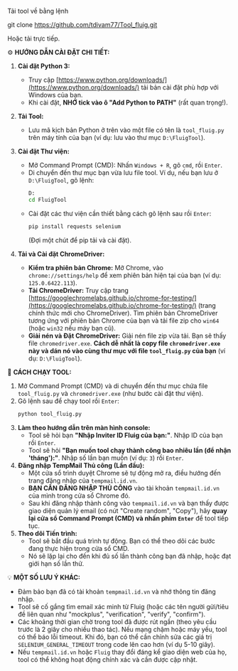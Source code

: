 Tải tool về bằng lệnh

git clone https://github.com/tdivam77/Tool_fluig.git

Hoặc tải trực tiếp.

⚙️ **HƯỚNG DẪN CÀI ĐẶT CHI TIẾT:**

1.  **Cài đặt Python 3:**
    * Truy cập [https://www.python.org/downloads/](https://www.python.org/downloads/) tải bản cài đặt phù hợp với Windows của bạn.
    * Khi cài đặt, **NHỚ tick vào ô "Add Python to PATH"** (rất quan trọng!).

2.  **Tải Tool:**
    * Lưu mã kịch bản Python ở trên vào một file có tên là `tool_fluig.py` trên máy tính của bạn (ví dụ: lưu vào thư mục `D:\FluigTool`).

3.  **Cài đặt Thư viện:**
    * Mở Command Prompt (CMD): Nhấn `Windows + R`, gõ `cmd`, rồi `Enter`.
    * Di chuyển đến thư mục bạn vừa lưu file tool. Ví dụ, nếu bạn lưu ở `D:\FluigTool`, gõ lệnh:
        ```cmd
        D:
        cd FluigTool
        ```
    * Cài đặt các thư viện cần thiết bằng cách gõ lệnh sau rồi `Enter`:
        ```cmd
        pip install requests selenium
        ```
        (Đợi một chút để pip tải và cài đặt).

4.  **Tải và Cài đặt ChromeDriver:**
    * **Kiểm tra phiên bản Chrome:** Mở Chrome, vào `chrome://settings/help` để xem phiên bản hiện tại của bạn (ví dụ: `125.0.6422.113`).
    * **Tải ChromeDriver:** Truy cập trang [https://googlechromelabs.github.io/chrome-for-testing/](https://googlechromelabs.github.io/chrome-for-testing/) (trang chính thức mới cho ChromeDriver). Tìm phiên bản ChromeDriver tương ứng với phiên bản Chrome của bạn và tải file zip cho `win64` (hoặc `win32` nếu máy bạn cũ).
    * **Giải nén và Đặt ChromeDriver:** Giải nén file zip vừa tải. Bạn sẽ thấy file `chromedriver.exe`. **Cách dễ nhất là copy file `chromedriver.exe` này và dán nó vào cùng thư mục với file `tool_fluig.py` của bạn** (ví dụ: `D:\FluigTool`).

🚀 **CÁCH CHẠY TOOL:**

1.  Mở Command Prompt (CMD) và di chuyển đến thư mục chứa file `tool_fluig.py` và `chromedriver.exe` (như bước cài đặt thư viện).
2.  Gõ lệnh sau để chạy tool rồi `Enter`:
    ```cmd
    python tool_fluig.py
    ```
3.  **Làm theo hướng dẫn trên màn hình console:**
    * Tool sẽ hỏi bạn **"Nhập Inviter ID Fluig của bạn:"**. Nhập ID của bạn rồi `Enter`.
    * Tool sẽ hỏi **"Bạn muốn tool chạy thành công bao nhiêu lần (để nhận 'tháng'):"**. Nhập số lần bạn muốn (ví dụ: `3`) rồi `Enter`.
4.  **Đăng nhập TempMail Thủ công (Lần đầu):**
    * Một cửa sổ trình duyệt Chrome sẽ tự động mở ra, điều hướng đến trang đăng nhập của `tempmail.id.vn`.
    * **BẠN CẦN ĐĂNG NHẬP THỦ CÔNG** vào tài khoản `tempmail.id.vn` của mình trong cửa sổ Chrome đó.
    * Sau khi đăng nhập thành công vào `tempmail.id.vn` và bạn thấy được giao diện quản lý email (có nút "Create random", "Copy"), hãy **quay lại cửa sổ Command Prompt (CMD) và nhấn phím `Enter`** để tool tiếp tục.
5.  **Theo dõi Tiến trình:**
    * Tool sẽ bắt đầu quá trình tự động. Bạn có thể theo dõi các bước đang thực hiện trong cửa sổ CMD.
    * Nó sẽ lặp lại cho đến khi đủ số lần thành công bạn đã nhập, hoặc đạt giới hạn số lần thử.

💡 **MỘT SỐ LƯU Ý KHÁC:**
* Đảm bảo bạn đã có tài khoản `tempmail.id.vn` và nhớ thông tin đăng nhập.
* Tool sẽ cố gắng tìm email xác minh từ Fluig (hoặc các tên người gửi/tiêu đề liên quan như "mockplus", "verification", "verify", "confirm").
* Các khoảng thời gian chờ trong tool đã được rút ngắn (theo yêu cầu trước là 2 giây cho nhiều thao tác). Nếu mạng chậm hoặc máy yếu, tool có thể báo lỗi timeout. Khi đó, bạn có thể cần chỉnh sửa các giá trị `SELENIUM_GENERAL_TIMEOUT` trong code lên cao hơn (ví dụ 5-10 giây).
* Nếu `tempmail.id.vn` hoặc `Fluig` thay đổi đáng kể giao diện web của họ, tool có thể không hoạt động chính xác và cần được cập nhật.
